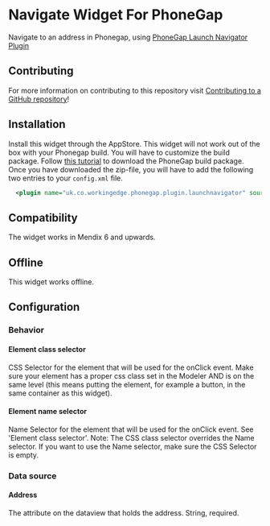 # Navigate Widget For PhoneGap

Navigate to an address in Phonegap, using [PhoneGap Launch Navigator Plugin](https://github.com/dpa99c/phonegap-launch-navigator)

## Contributing

For more information on contributing to this repository visit
[Contributing to a GitHub repository](https://docs.mendix.com/howto6/Contributing+to+a+GitHub+repository)!

## Installation
Install this widget through the AppStore. This widget will not work out of the box with your Phonegap build. You will have to customize the build package. Follow [this tutorial](https://docs.mendix.com/refguide6/Customizing+PhoneGap+Build+packages) to download the PhoneGap build package. Once you have downloaded the zip-file, you will have to add the following two entries to your ``config.xml`` file.

```xml
  <plugin name="uk.co.workingedge.phonegap.plugin.launchnavigator" source="npm" version="2.9.11"/>
```

## Compatibility
The widget works in Mendix 6 and upwards.

## Offline
This widget works offline.

## Configuration

### Behavior

#### Element class selector

CSS Selector for the element that will be used for the onClick event. Make sure your element has a proper css class set in the Modeler AND is on the same level (this means putting the element, for example a button, in the same container as this widget).

#### Element name selector

Name Selector for the element that will be used for the onClick event. See 'Element class selector'. Note: The CSS class selector overrides the Name selector. If you want to use the Name selector, make sure the CSS Selector is empty.

### Data source

#### Address

The attribute on the dataview that holds the address. String, required.
